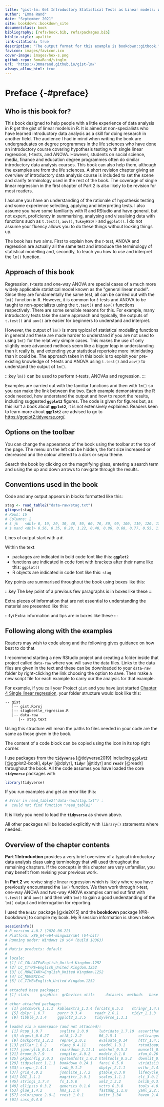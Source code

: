 ```yaml
--- 
title: "gist-lm: Get Introductory Statistical Tests as Linear models: A guide for R users"
author: "Emma Rand"
date: "September 2021"
site: bookdown::bookdown_site
documentclass: book
bibliography: [refs/book.bib, refs/packages.bib]
biblio-style: apalike
link-citations: true
description: "The output format for this example is bookdown::gitbook."
favicon: images/favicon.ico
cover-image: images/hex-s.png
github-repo: 3mmaRand/singlm
url: 'https://3mmarand.github.io/gist-lm/'
always_allow_html: true
---
```


# Preface {-#preface}




## Who is this book for?

This book designed to help people with a little experience of data analysis in R get the gist of linear models in R. It is aimed at non-specialists who have learned introductory data analysis as a skill for doing research in another field.  The audience I had in mind when writing the book are undergraduates on degree programmes in the life sciences who have done an introductory course covering hypothesis testing with single linear regression, *t*-tests, and ANOVA. However, students on social science, media, finance and education degree programmes often do similar introductory data analysis courses. This book can also help them, although the examples are from the life sciences. A short revision chapter giving an overview of introductory data analysis course is included to set the scene and clarify terminology used in the rest of the book. The coverage of single linear regression in the first chapter of Part 2 is also likely to be revision for most readers.

I assume you have an understanding of the rationale of hypothesis testing and some experience selecting, applying and interpreting tests. I also assume you have some familiarity with R and RStudio and have general, but not expert, proficiency in summarising, analysing and visualising data with functions such as `t.test()`, `aov()`, `TukeyHSD()` and `ggplot()`. I do not assume your fluency allows you to do these things without looking things up. 

The book has two aims. First to explain how the *t*-test, ANOVA and regression are actually all the same test and introduce the terminology of statistical modelling and, secondly, to teach you how to use and interpret the `lm()` function. 

## Approach of this book

Regression, *t*-tests and one-way ANOVA are special cases of a much more widely applicable statistical model known as the "general linear model". Since they are fundamentally the same test, all can be carried out with the `lm()` function in R. However, it is common for *t*-tests and ANOVA to be taught to non-specialists using the `t.test()` and `aov()` functions respectively. There are some sensible reasons for this. For example, many introductory texts take the same approach and typically, the outputs of `t.test()` and `aov()` are easier for beginners to understand and interpret. 

However, the output of `lm()` is more typical of statistical modelling functions in general and these are made harder to understand if you are not used to using `lm()` for the relatively simple cases. This makes the use of only slightly more advanced methods seem like a bigger leap in understanding than it really is, and extending your statistical repertoire more intimidating than it could be. The approach taken in this book is to exploit your pre-existing knowledge of *t*-tests and ANOVA using `t.test()` and `aov()` to understand the output of `lm()`. 

:::key
`lm()` can be used to perform *t*-tests, ANOVAs and regression. 
:::

Examples are carried out with the familiar functions and then with `lm()` so you can make the link between the two. Each example demonstrates the R code needed, how understand the output and how to report the results, including suggested **`ggplot2`** figures. 
The code is given for figures but, as this isn't a book about **`ggplot2`**, it is not extensively explained. Readers keen to learn more about **`ggplot2`** are advised to go to https://ggplot2.tidyverse.org/.


## Options on the toolbar 

You can change the appearance of the book using the toolbar at the top of the page. The menu on the left can be hidden, the font size increased or decreased and the colour altered to a dark or sepia theme.

Search the book by clicking on the magnifying glass, entering a search term and using the up and down arrows to navigate through the results.

## Conventions used in the book
Code and any output appears in blocks formatted like this:


```r
stag <- read_table2("data-raw/stag.txt")
glimpse(stag)
# Rows: 16
# Columns: 2
# $ jh   <dbl> 0, 10, 20, 30, 40, 50, 60, 70, 80, 90, 100, 110, 120, 130, 140, 1~
# $ mand <dbl> 0.56, 0.35, 0.28, 1.22, 0.48, 0.86, 0.68, 0.77, 0.55, 1.18, 0.71,~
```

Lines of output start with a `#`. 

Within the text:
* packages are indicated in bold code font like this: **`ggplot2`**
* functions are indicated in code font with brackets after their name like this: `ggplot()`
* R objects are indicated in code font like this: `stag`

Key points are summarised throughout the book using boxes like this:

:::key
The key point of a previous few paragraphs is in boxes like these
:::

Extra pieces of information that are not essential to understanding the material are presented like this:

:::fyi
Extra information and tips are in boxes like these
:::


## Following along with the examples
Readers may wish to code along and the following gives guidance on how best to do that.

I recommend starting a new RStudio project and creating a folder inside that project called `data-raw` where you will save the data files. Links to the data files are given in the text and these can be downloaded to your `data-raw` folder by right-clicking the link choosing the option to save. Then make a new script file for each example to carry our the analysis for that example.


For example, if you call your Project `gist` and you have just started [Chapter 4 Single linear regression](#single-regression), your folder structure would look like this:

```
-- gist
   |-- gist.Rproj
   |-- stagbeetle_regresion.R
   |-- data-raw
      |-- stag.text

```

Using this structure will mean the paths to files needed in your code are the same as those given in the book.

The content of a code block can be copied using the icon in its top right corner.

I use packages from the **`tidyverse`** [@tidyverse2019] including **`ggplot2`** [@ggplot2-book], **`dplyr`** [@dplyr], **`tidyr`** [@tidyr] and **`readr`** [@readr] throughout the book. All the code assumes you have loaded the core **`tidyverse`** packages with: 


```r
library(tidyverse)
```

If you run examples and get an error like this: 


```r
# Error in read_table2("data-raw/stag.txt") : 
#  could not find function "read_table2"
```

It is likely you need to load the **`tidyverse`** as shown above.

All other packages will be loaded explicitly with `library()` statements where needed. 

##  Overview of the chapter contents

**Part 1 Introduction** provides a very brief overview of a typical introductory data analysis class using terminology that will used throughout the remaining chapters. If the concepts in this chapter are very unfamiliar, you may benefit from revising your previous work. 

In **Part 2**  we revise single linear regression which is likely where you have previously encountered the `lm()` function. We then
work through *t*-test, one-way ANOVA and two-way ANOVA examples carried out first with `t.test()` and `aov()` and then with `lm()` to gain a good understanding of the `lm()` output and interrogation for reporting.

I used the **`knitr`** package [@xie2015] and the **bookdown** package [@R-bookdown] to compile my book. My R session information is shown below:


```r
sessionInfo()
# R version 4.0.2 (2020-06-22)
# Platform: x86_64-w64-mingw32/x64 (64-bit)
# Running under: Windows 10 x64 (build 18363)
# 
# Matrix products: default
# 
# locale:
# [1] LC_COLLATE=English_United Kingdom.1252 
# [2] LC_CTYPE=English_United Kingdom.1252   
# [3] LC_MONETARY=English_United Kingdom.1252
# [4] LC_NUMERIC=C                           
# [5] LC_TIME=English_United Kingdom.1252    
# 
# attached base packages:
# [1] stats     graphics  grDevices utils     datasets  methods   base     
# 
# other attached packages:
#  [1] patchwork_1.1.1  kableExtra_1.3.4 forcats_0.5.1    stringr_1.4.0   
#  [5] dplyr_1.0.7      purrr_0.3.4      readr_2.0.1      tidyr_1.1.3     
#  [9] tibble_3.1.4     ggplot2_3.3.5    tidyverse_1.3.1 
# 
# loaded via a namespace (and not attached):
#  [1] Rcpp_1.0.7        svglite_2.0.0     lubridate_1.7.10  assertthat_0.2.1 
#  [5] digest_0.6.27     utf8_1.2.2        R6_2.5.1          cellranger_1.1.0 
#  [9] backports_1.2.1   reprex_2.0.1      evaluate_0.14     httr_1.4.2       
# [13] pillar_1.6.2      rlang_0.4.11      readxl_1.3.1      rstudioapi_0.13  
# [17] jquerylib_0.1.4   rmarkdown_2.11.1  webshot_0.5.2     munsell_0.5.0    
# [21] broom_0.7.9       compiler_4.0.2    modelr_0.1.8      xfun_0.26        
# [25] pkgconfig_2.0.3   systemfonts_1.0.2 htmltools_0.5.2   downlit_0.2.1    
# [29] tidyselect_1.1.1  bookdown_0.24.1   fansi_0.5.0       viridisLite_0.4.0
# [33] crayon_1.4.1      tzdb_0.1.2        dbplyr_2.1.1      withr_2.4.2      
# [37] grid_4.0.2        jsonlite_1.7.2    gtable_0.3.0      lifecycle_1.0.0  
# [41] DBI_1.1.1         magrittr_2.0.1    scales_1.1.1      cli_3.0.1        
# [45] stringi_1.7.4     fs_1.5.0          xml2_1.3.2        bslib_0.3.0.9000 
# [49] ellipsis_0.3.2    generics_0.1.0    vctrs_0.3.8       tools_4.0.2      
# [53] glue_1.4.2        hms_1.1.0         fastmap_1.1.0     yaml_2.2.1       
# [57] colorspace_2.0-2  rvest_1.0.1       knitr_1.34        haven_2.4.3      
# [61] sass_0.4.0
```

